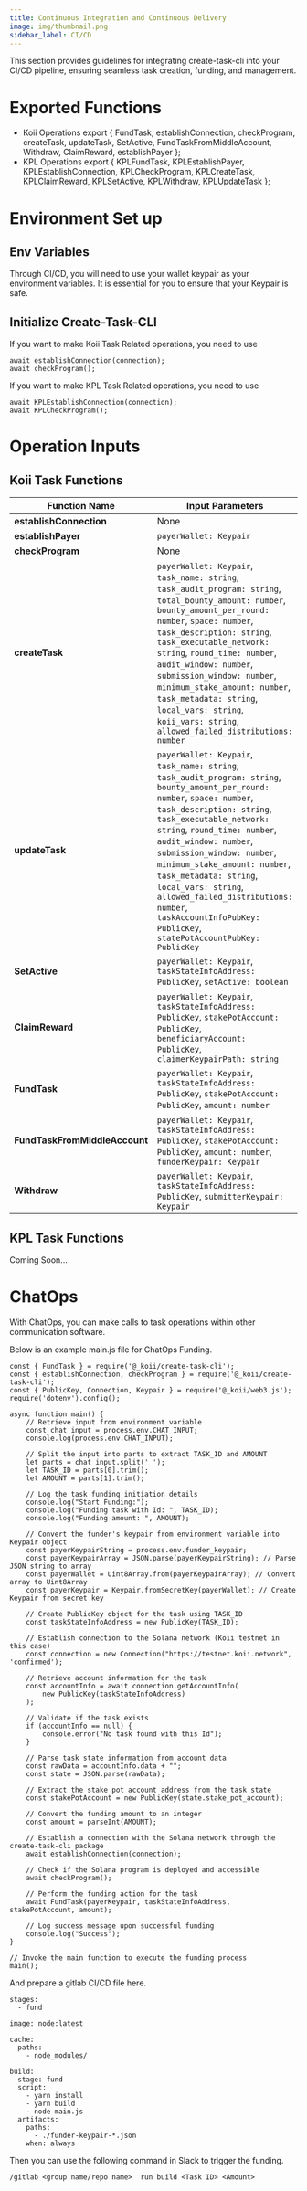```yaml
---
title: Continuous Integration and Continuous Delivery
image: img/thumbnail.png
sidebar_label: CI/CD
---
```

This section provides guidelines for integrating create-task-cli into your CI/CD pipeline, ensuring seamless task creation, funding, and management. 
# Exported Functions
- Koii Operations
export { FundTask, establishConnection, checkProgram, createTask, updateTask, SetActive, FundTaskFromMiddleAccount, Withdraw, ClaimReward, establishPayer }; 
- KPL Operations
export { KPLFundTask, KPLEstablishPayer, KPLEstablishConnection, KPLCheckProgram, KPLCreateTask, KPLClaimReward, KPLSetActive, KPLWithdraw, KPLUpdateTask }; 
# Environment Set up
## Env Variables
Through CI/CD, you will need to use your wallet keypair as your environment variables. It is essential for you to ensure that your Keypair is safe. 
## Initialize Create-Task-CLI
If you want to make Koii Task Related operations, you need to use 
```
await establishConnection(connection);
await checkProgram();
```
If you want to make KPL Task Related operations, you need to use 
```
await KPLEstablishConnection(connection);
await KPLCheckProgram();
```

# Operation Inputs
## Koii Task Functions
| Function Name                    | Input Parameters                                                                                                              |
|----------------------------------|--------------------------------------------------------------------------------------------------------------------------------|
| **establishConnection**          | None                                                                                                                           |
| **establishPayer**               | `payerWallet: Keypair`                                                                                                         |
| **checkProgram**                 | None                                                                                                                           |
| **createTask**                   | `payerWallet: Keypair`, `task_name: string`, `task_audit_program: string`, `total_bounty_amount: number`, `bounty_amount_per_round: number`, `space: number`, `task_description: string`, `task_executable_network: string`, `round_time: number`, `audit_window: number`, `submission_window: number`, `minimum_stake_amount: number`, `task_metadata: string`, `local_vars: string`, `koii_vars: string`, `allowed_failed_distributions: number` |
| **updateTask**                   | `payerWallet: Keypair`, `task_name: string`, `task_audit_program: string`, `bounty_amount_per_round: number`, `space: number`, `task_description: string`, `task_executable_network: string`, `round_time: number`, `audit_window: number`, `submission_window: number`, `minimum_stake_amount: number`, `task_metadata: string`, `local_vars: string`, `allowed_failed_distributions: number`, `taskAccountInfoPubKey: PublicKey`, `statePotAccountPubKey: PublicKey` |
| **SetActive**                    | `payerWallet: Keypair`, `taskStateInfoAddress: PublicKey`, `setActive: boolean`                                                |
| **ClaimReward**                  | `payerWallet: Keypair`, `taskStateInfoAddress: PublicKey`, `stakePotAccount: PublicKey`, `beneficiaryAccount: PublicKey`, `claimerKeypairPath: string` |
| **FundTask**                     | `payerWallet: Keypair`, `taskStateInfoAddress: PublicKey`, `stakePotAccount: PublicKey`, `amount: number`                      |
| **FundTaskFromMiddleAccount**    | `payerWallet: Keypair`, `taskStateInfoAddress: PublicKey`, `stakePotAccount: PublicKey`, `amount: number`, `funderKeypair: Keypair` |
| **Withdraw**                     | `payerWallet: Keypair`, `taskStateInfoAddress: PublicKey`, `submitterKeypair: Keypair`                                         |
## KPL Task Functions
Coming Soon...

# ChatOps

With ChatOps, you can make calls to task operations within other communication software. 

Below is an example main.js file for ChatOps Funding. 

```
const { FundTask } = require('@_koii/create-task-cli');
const { establishConnection, checkProgram } = require('@_koii/create-task-cli');
const { PublicKey, Connection, Keypair } = require('@_koii/web3.js');
require('dotenv').config();

async function main() {
    // Retrieve input from environment variable
    const chat_input = process.env.CHAT_INPUT;
    console.log(process.env.CHAT_INPUT);

    // Split the input into parts to extract TASK_ID and AMOUNT
    let parts = chat_input.split(' ');
    let TASK_ID = parts[0].trim();
    let AMOUNT = parts[1].trim();

    // Log the task funding initiation details
    console.log("Start Funding:");
    console.log("Funding task with Id: ", TASK_ID);
    console.log("Funding amount: ", AMOUNT);

    // Convert the funder's keypair from environment variable into Keypair object
    const payerKeypairString = process.env.funder_keypair;
    const payerKeypairArray = JSON.parse(payerKeypairString); // Parse JSON string to array
    const payerWallet = Uint8Array.from(payerKeypairArray); // Convert array to Uint8Array
    const payerKeypair = Keypair.fromSecretKey(payerWallet); // Create Keypair from secret key

    // Create PublicKey object for the task using TASK_ID
    const taskStateInfoAddress = new PublicKey(TASK_ID);

    // Establish connection to the Solana network (Koii testnet in this case)
    const connection = new Connection("https://testnet.koii.network", 'confirmed');

    // Retrieve account information for the task
    const accountInfo = await connection.getAccountInfo(
        new PublicKey(taskStateInfoAddress)
    );

    // Validate if the task exists
    if (accountInfo == null) {
        console.error("No task found with this Id");
    }

    // Parse task state information from account data
    const rawData = accountInfo.data + "";
    const state = JSON.parse(rawData);

    // Extract the stake pot account address from the task state
    const stakePotAccount = new PublicKey(state.stake_pot_account);

    // Convert the funding amount to an integer
    const amount = parseInt(AMOUNT);

    // Establish a connection with the Solana network through the create-task-cli package
    await establishConnection(connection);

    // Check if the Solana program is deployed and accessible
    await checkProgram();

    // Perform the funding action for the task
    await FundTask(payerKeypair, taskStateInfoAddress, stakePotAccount, amount);

    // Log success message upon successful funding
    console.log("Success");
}   

// Invoke the main function to execute the funding process
main();

```
And prepare a gitlab CI/CD file here. 
```
stages:
  - fund

image: node:latest

cache:
  paths:
    - node_modules/

build:
  stage: fund
  script:
    - yarn install
    - yarn build
    - node main.js
  artifacts:
    paths:
      - ./funder-keypair-*.json
    when: always
```
Then you can use the following command in Slack to trigger the funding. 
```
/gitlab <group name/repo name>  run build <Task ID> <Amount>
```


